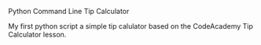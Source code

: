 Python Command Line Tip Calculator

My first python script a simple tip calulator based on the CodeAcademy Tip Calculator lesson.